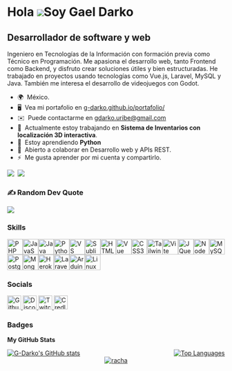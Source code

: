 <!-- 
<h1 align="center">Gael Darko</h1>
<h3 align="center">Desarrollador de software y web</h3>
-->

Hola ![](https://user-images.githubusercontent.com/18350557/176309783-0785949b-9127-417c-8b55-ab5a4333674e.gif)Soy Gael Darko
==================================================================================================================================

Desarrollador de software y web
-------------------------------

Ingeniero en Tecnologías de la Información con formación previa como Técnico en Programación. Me apasiona el desarrollo web, tanto Frontend como Backend, y disfruto crear soluciones útiles y bien estructuradas. He trabajado en proyectos usando tecnologías como Vue.js, Laravel, MySQL y Java. También me interesa el desarrollo de videojuegos con Godot.

* 🌍  México.
* 🖥️  Vea mi portafolio en [g-darko.github.io/portafolio/](http://g-darko.github.io/portafolio/)
* ✉️  Puede contactarme en [gdarko.uribe@gmail.com](mailto:gdarko.uribe@gmail.com)
* 🚀  Actualmente estoy trabajando en **Sistema de Inventarios con localización 3D interactiva**.
* 🧠  Estoy aprendiendo **Python**
* 🤝  Abierto a colaborar en Desarrollo web y APIs REST.
* ⚡  Me gusta aprender por mi cuenta y compartirlo.

<a href="https://www.github.com/G-Darko" target="_blank" rel="noreferrer"><img
src="https://img.shields.io/github/followers/G-Darko?logo=github&style=for-the-badge&color=6366f1&labelColor=000000" /></a>&nbsp;&nbsp;<a href="https://www.twitch.tv/darko_z63" target="_blank" rel="noreferrer"><img
src="https://img.shields.io/twitch/status/darko_z63?logo=twitchsx&style=for-the-badge&color=6366f1&labelColor=000000&label=TWITCH+STATUS" /></a>

### ✍️ Random Dev Quote
![](https://quotes-github-readme.vercel.app/api?type=horizontal&theme=radical)

### Skills


<p align="left">
<a href="https://www.php.net/" target="_blank" rel="noreferrer"><img src="https://raw.githubusercontent.com/danielcranney/readme-generator/main/public/icons/skills/php-colored.svg" width="36" height="36" alt="PHP" title="PHP"/></a><a href="https://developer.mozilla.org/en-US/docs/Web/JavaScript" target="_blank" rel="noreferrer"><img src="https://raw.githubusercontent.com/danielcranney/readme-generator/main/public/icons/skills/javascript-colored.svg" width="36" height="36" alt="JavaScript" title="JavaScript"/></a><a href="https://www.oracle.com/java/" target="_blank" rel="noreferrer"><img src="https://raw.githubusercontent.com/danielcranney/readme-generator/main/public/icons/skills/java-colored.svg" width="36" height="36" alt="Java" title="Java"/></a><a href="https://www.python.org/" target="_blank" rel="noreferrer"><img src="https://raw.githubusercontent.com/danielcranney/readme-generator/main/public/icons/skills/python-colored.svg" width="36" height="36" alt="Python" title="Python"/></a><a href="https://code.visualstudio.com/" target="_blank" rel="noreferrer"><img src="https://raw.githubusercontent.com/danielcranney/readme-generator/main/public/icons/skills/visualstudiocode-colored.svg" width="36" height="36" alt="VS Code" title="VS Code"/></a><a href="https://www.sublimetext.com/index2" target="_blank" rel="noreferrer"><img src="https://raw.githubusercontent.com/danielcranney/readme-generator/main/public/icons/skills/sublimetext-colored.svg" width="36" height="36" alt="Sublime Text" title="Sublime Text"/></a><a href="https://developer.mozilla.org/en-US/docs/Glossary/HTML5" target="_blank" rel="noreferrer"><img src="https://raw.githubusercontent.com/danielcranney/readme-generator/main/public/icons/skills/html5-colored.svg" width="36" height="36" alt="HTML5" title="HTML5"/></a><a href="https://vuejs.org/" target="_blank" rel="noreferrer"><img src="https://raw.githubusercontent.com/danielcranney/readme-generator/main/public/icons/skills/vuejs-colored.svg" width="36" height="36" alt="Vue" title="Vue"/></a><a href="https://www.w3.org/TR/CSS/#css" target="_blank" rel="noreferrer"><img src="https://raw.githubusercontent.com/danielcranney/readme-generator/main/public/icons/skills/css3-colored.svg" width="36" height="36" alt="CSS3" title="CSS3"/></a><a href="https://tailwindcss.com/" target="_blank" rel="noreferrer"><img src="https://raw.githubusercontent.com/danielcranney/readme-generator/main/public/icons/skills/tailwindcss-colored.svg" width="36" height="36" alt="TailwindCSS" title="TailwindCSS"/></a><a href="https://vitejs.dev/" target="_blank" rel="noreferrer"><img src="https://raw.githubusercontent.com/danielcranney/readme-generator/main/public/icons/skills/vite-colored.svg" width="36" height="36" alt="Vite" title="Vite"/></a><a href="https://jquery.com/" target="_blank" rel="noreferrer"><img src="https://raw.githubusercontent.com/danielcranney/readme-generator/main/public/icons/skills/jquery-colored.svg" width="36" height="36" alt="JQuery" title="JQuery"/></a><a href="https://nodejs.org/en/" target="_blank" rel="noreferrer"><img src="https://raw.githubusercontent.com/danielcranney/readme-generator/main/public/icons/skills/nodejs-colored.svg" width="36" height="36" alt="NodeJS" title="NodeJS"/></a><a href="https://www.mysql.com/" target="_blank" rel="noreferrer"><img src="https://raw.githubusercontent.com/danielcranney/readme-generator/main/public/icons/skills/mysql-colored.svg" width="36" height="36" alt="MySQL" title="MySQL"/></a><a href="https://www.postgresql.org/" target="_blank" rel="noreferrer"><img src="https://raw.githubusercontent.com/danielcranney/readme-generator/main/public/icons/skills/postgresql-colored.svg" width="36" height="36" alt="PostgreSQL" title="PostgreSQL"/></a><a href="https://www.mongodb.com/" target="_blank" rel="noreferrer"><img src="https://raw.githubusercontent.com/danielcranney/readme-generator/main/public/icons/skills/mongodb-colored.svg" width="36" height="36" alt="MongoDB" title="MongoDB"/></a><a href="https://www.heroku.com/" target="_blank" rel="noreferrer"><img src="https://raw.githubusercontent.com/danielcranney/readme-generator/main/public/icons/skills/heroku-colored.svg" width="36" height="36" alt="Heroku" title="Heroku"/></a><a href="https://laravel.com/" target="_blank" rel="noreferrer"><img src="https://raw.githubusercontent.com/danielcranney/readme-generator/main/public/icons/skills/laravel-colored.svg" width="36" height="36" alt="Laravel" title="Laravel"/></a><a href="https://store.arduino.cc/?gclid=Cj0KCQjw2eilBhCCARIsAG0Pf8uueBifykWcsSS4LPESeGQfxGVKJYnzV7bz471XfknQJy_1VINVWM8aAkLtEALw_wcB" target="_blank" rel="noreferrer"><img src="https://raw.githubusercontent.com/danielcranney/readme-generator/main/public/icons/skills/arduino-colored.svg" width="36" height="36" alt="Arduino" title="Arduino"/></a><a href="https://www.linux.org" target="_blank" rel="noreferrer"><img src="https://raw.githubusercontent.com/danielcranney/readme-generator/main/public/icons/skills/linux-colored.svg" width="36" height="36" alt="Linux" title="Linux"/></a>
</p>


### Socials

<p align="left"> 
    <a href="https://www.github.com/G-Darko" target="_blank" rel="noreferrer"> <picture> <source media="(prefers-color-scheme: dark)" srcset="https://raw.githubusercontent.com/danielcranney/readme-generator/main/public/icons/socials/github-dark.svg" /> <source media="(prefers-color-scheme: light)" srcset="https://raw.githubusercontent.com/danielcranney/readme-generator/main/public/icons/socials/github.svg" /> <img src="https://raw.githubusercontent.com/danielcranney/readme-generator/main/public/icons/socials/github.svg" width="32" height="32" alt="Github" title="Github" /> </picture> </a> 
  <a href="https://discord.com/users/darko_z63" target="_blank" rel="noreferrer"> <picture> <source media="(prefers-color-scheme: dark)" srcset="https://raw.githubusercontent.com/danielcranney/readme-generator/main/public/icons/socials/discord-dark.svg" /> <source media="(prefers-color-scheme: light)" srcset="https://raw.githubusercontent.com/danielcranney/readme-generator/main/public/icons/socials/discord.svg" /> <img src="https://raw.githubusercontent.com/danielcranney/readme-generator/main/public/icons/socials/discord.svg" width="32" height="32" alt="Discord" title="Discord" /> </picture> </a> 
  <a href="https://www.twitch.tv/darko_z63" target="_blank" rel="noreferrer"> <picture> <source media="(prefers-color-scheme: dark)" srcset="https://raw.githubusercontent.com/danielcranney/readme-generator/main/public/icons/socials/twitch-dark.svg" /> <source media="(prefers-color-scheme: light)" srcset="https://raw.githubusercontent.com/danielcranney/readme-generator/main/public/icons/socials/twitch.svg" /> <img src="https://raw.githubusercontent.com/danielcranney/readme-generator/main/public/icons/socials/twitch.svg" width="32" height="32" alt="Twitch" title="Twitch" /> </picture> </a>
    <a href="https://www.credly.com/users/g-darko" target="_blank" rel="noreferrer">
  <img src="https://www.svgrepo.com/show/331358/credly.svg" width="32" height="32" alt="Credly" title="Credly"" />
</a>

</p>

### Badges

<b>My GitHub Stats</b>
<div width="100%" align="center" 
  style="
    display: flex;
    flex-wrap: wrap;
    gap: 20px;
    justify-content: space-between;
    align-content: space-between;
    align-items: auto
  "
>
    <a href="http://www.github.com/G-Darko"><img src="https://github-readme-stats.vercel.app/api?username=G-Darko&count_private=true&title_color=6366f1&text_color=ffffff&icon_color=6366f1&bg_color=242a35&hide_border=true&show_icons=true&include_all_commits=true" alt="G-Darko's GitHub stats" /></a>
    <a href="https://github.com/G-Darko" align="left"><img src="https://github-readme-stats.vercel.app/api/top-langs/?username=G-Darko&langs_count=10&title_color=6366f1&text_color=ffffff&icon_color=6366f1&bg_color=242a35&hide_border=true&locale=en&custom_title=Top%20%Languages&include_all_commits=true&count_private=true&layout=compact" alt="Top Languages" /></a>


</div>
<div width="100%" align="center">
  <a href="http://www.github.com/G-Darko"><img alt=" racha" src="https://github-readme-streak-stats.herokuapp.com/?user=G-Darko&stroke=ffffff&background=242a35&ring=6366f1&fire=6366f1&currStreakNum=ffffff&currStreakLabel=6366f1&sideNums=ffffff&sideLabels=ffffff&dates=ffffff&hide_border=true&include_all_commits=true&count_private=true" /></a>
</div>

<!--
<b>Top Repositories</b>
<div width="100%" align="center" 
  style="
    display: flex;
    flex-wrap: wrap;
    gap: 20px;
    justify-content: space-between;
    align-content: space-between;
    align-items: auto
  "
>
  <a href="https://github.com/G-Darko/Postgrados_UPVM">
    <img src="https://github-readme-stats.vercel.app/api/pin/?username=G-Darko&repo=Postgrados_UPVM&title_color=6366f1&text_color=ffffff&icon_color=6366f1&bg_color=242a35&hide_border=true&locale=en" />
  </a> 
  <a href="https://github.com/G-Darko/YIZA">
    <img src="https://github-readme-stats.vercel.app/api/pin/?username=G-Darko&repo=YIZA&title_color=6366f1&text_color=ffffff&icon_color=6366f1&bg_color=242a35&hide_border=true&locale=en" />
  </a>
  <a href="https://github.com/G-Darko/TIENKO">
    <img src="https://github-readme-stats.vercel.app/api/pin/?username=G-Darko&repo=TIENKO&title_color=6366f1&text_color=ffffff&icon_color=6366f1&bg_color=242a35&hide_border=true&locale=en" />
  </a>
  <a href="https://github.com/G-Darko/portafolio">
    <img src="https://github-readme-stats.vercel.app/api/pin/?username=G-Darko&repo=portafolio&title_color=6366f1&text_color=ffffff&icon_color=6366f1&bg_color=242a35&hide_border=true&locale=en" />
  </a>
</div> <br/>

-->
